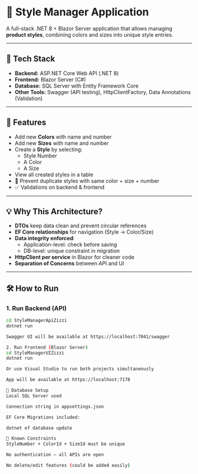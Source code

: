 ﻿# 👕 Style Manager Application

A full-stack .NET 8 + Blazor Server application that allows managing **product styles**, combining colors and sizes into unique style entries.

---

## 🚀 Tech Stack

- **Backend:** ASP.NET Core Web API (.NET 8)
- **Frontend:** Blazor Server (C#)
- **Database:** SQL Server with Entity Framework Core
- **Other Tools:** Swagger (API testing), HttpClientFactory, Data Annotations (Validation)

---

## 🧠 Features

- Add new **Colors** with name and number
- Add new **Sizes** with name and number
- Create a **Style** by selecting:
  - Style Number
  - A Color
  - A Size
- View all created styles in a table
- 🚫 Prevent duplicate styles with same color + size + number
- ✅ Validations on backend & frontend

---

## 💡 Why This Architecture?

- **DTOs** keep data clean and prevent circular references
- **EF Core relationships** for navigation (Style → Color/Size)
- **Data integrity enforced**:
  - Application-level: check before saving
  - DB-level: unique constraint in migration
- **HttpClient per service** in Blazor for cleaner code
- **Separation of Concerns** between API and UI

---

## 🛠️ How to Run

### 1. Run Backend (API)

```bash
cd StyleManagerApiZizzi
dotnet run

Swagger UI will be available at https://localhost:7041/swagger

2. Run Frontend (Blazor Server)
cd StyleManagerUIZizzi
dotnet run

Or use Visual Studio to run both projects simultaneously

App will be available at https://localhost:7178

🔐 Database Setup
Local SQL Server used

Connection string in appsettings.json

EF Core Migrations included:

dotnet ef database update

📌 Known Constraints
StyleNumber + ColorId + SizeId must be unique

No authentication — all APIs are open

No delete/edit features (could be added easily)